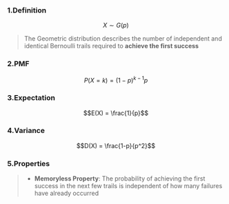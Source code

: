 ### 1.Definition

$$X \sim G(p)$$

>The Geometric distribution describes the number of independent and identical Bernoulli trails required to **achieve the first success**

### 2.PMF

$$P(X=k) = (1-p)^{k-1}p$$

### 3.Expectation


$$E(X) = \frac{1}{p}$$

### 4.Variance

$$D(X) = \frac{1-p}{p^2}$$

### 5.Properties

>* **Memoryless Property**: The probability of achieving the first success in the next few trails is independent of how many failures have already occurred

